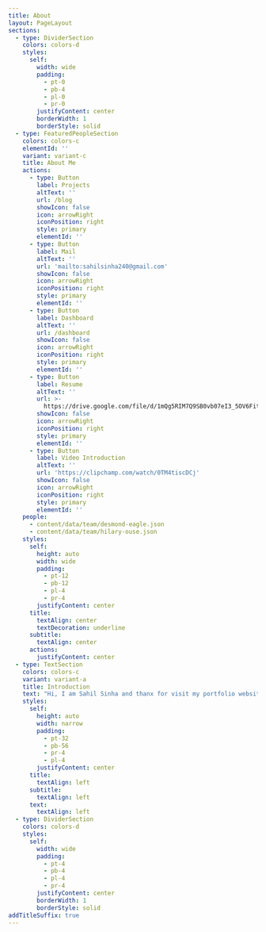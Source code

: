 ```yaml
---
title: About
layout: PageLayout
sections:
  - type: DividerSection
    colors: colors-d
    styles:
      self:
        width: wide
        padding:
          - pt-0
          - pb-4
          - pl-0
          - pr-0
        justifyContent: center
        borderWidth: 1
        borderStyle: solid
  - type: FeaturedPeopleSection
    colors: colors-c
    elementId: ''
    variant: variant-c
    title: About Me
    actions:
      - type: Button
        label: Projects
        altText: ''
        url: /blog
        showIcon: false
        icon: arrowRight
        iconPosition: right
        style: primary
        elementId: ''
      - type: Button
        label: Mail
        altText: ''
        url: 'mailto:sahilsinha240@gmail.com'
        showIcon: false
        icon: arrowRight
        iconPosition: right
        style: primary
        elementId: ''
      - type: Button
        label: Dashboard
        altText: ''
        url: /dashboard
        showIcon: false
        icon: arrowRight
        iconPosition: right
        style: primary
        elementId: ''
      - type: Button
        label: Resume
        altText: ''
        url: >-
          https://drive.google.com/file/d/1mQg5RIM7Q9SB0vb07eI3_5OV6Fitm832/view?usp=share_link
        showIcon: false
        icon: arrowRight
        iconPosition: right
        style: primary
        elementId: ''
      - type: Button
        label: Video Introduction
        altText: ''
        url: 'https://clipchamp.com/watch/0TM4tiscDCj'
        showIcon: false
        icon: arrowRight
        iconPosition: right
        style: primary
        elementId: ''
    people:
      - content/data/team/desmond-eagle.json
      - content/data/team/hilary-ouse.json
    styles:
      self:
        height: auto
        width: wide
        padding:
          - pt-12
          - pb-12
          - pl-4
          - pr-4
        justifyContent: center
      title:
        textAlign: center
        textDecoration: underline
      subtitle:
        textAlign: center
      actions:
        justifyContent: center
  - type: TextSection
    colors: colors-c
    variant: variant-a
    title: Introduction
    text: "Hi, I am Sahil Sinha and thanx for visit my portfolio website.\n\nSo, I am from Gaya, Bihar, currently taking up Bachelor's Degree in Information Technology from Veltech University Chennai, waiting for my degree in 2023.\n\nApart from that, I am working as a Academic Writing Intern at the Paperpedia pvt. ltd. where I am honing my skills in related fields.  I am also working on data analysis tools such as PowerBl and Tableau.\n\nOther than that, I have a HackerRank certification in Basic Python & SQL. Apart from that, I have excellent communication skills and am always willing to adapt to new technologies and skills.\n\nI have also completed projects such as cryptocurrency price prediction and smart homes using iot with cloud computing where I am a researcher and implements Python and machine learning\_modules.\n\nMy other hobbies are writing, exploring nature and enjoying\_the\_moment.\n\n## Why Should You Hire Me?\n\nAs I have just started my career in data science, I don’t have many practical achievements to talk about. This gives me the liberty to explore my potential by giving my best to this organization. I am confident that I can make significant contributions to the team and help achieve the company’s goals.\n\nApart from this I have always been dedicated to my academics and data science projects, and I always complete them well in time. In college, I was appreciated for my dedication and hard work. I am confident that I can bring the same level of dedication and commitment to this organization. I am also willing to learn new things and explore my potential. I believe that I have the skills and abilities to be a successful data scientist.\nI am excited to start my career in data science, and I am confident that I will be a valuable asset to this organization. I am looking forward to working with you and contributing to the success of the company. Thank you for your time and\_consideration.\n\n## Strength\n\n*   I am a self-motivated well-desciplined and interactive person.\n\n<!---->\n\n*   Apart from that, I also have excellent communication skills and am always willing to adapt new technologies and skills.\n    Other that than I have done several projects in machine learning, deep learning and artificial intelligence.\n\n*   As a data science professional, I can always work in statistics and analytics. Apart from that, I am good at data storytelling and critical\_thinking.\n\n## Weakness\n\n*   Sometimes I hesitate to ask for help.\n\n<!---->\n\n*   I aways try to do things Perfectly which sometimes consumes\_a\_lot\_of\_time.\n\n### Technical Skills\n\n*   SQL\n\n*   Python\n\n*   HTML\n\n*   Analytics\n\n*   HTML\n\n### Tool Skill\n\n*   Numpy\n\n*   Pandas\n\n*   PowerBI\n\n*   Tableau\n\n*   Matplotlip\n\n### Soft Skill\n\n*   Team Work\n\n*   Adaptability\n\n*   Communication\n\n*   Critical Thinking\n\n*   Problem Solving\n\n#### Languages\n\n*   English(Fluent)\n\n*   Hindi(Native)\n\n*   French(Beginner)\n\n#### **INTERNSHIP**\n\n**Academic Writing Intern**\n\n```\nPaperpedia Pvt Ltd\nJan 2023- Present\n```\n\n#### **EDUCATION**\n\n**B.Tech, Information Technology**\n\n```\nVeltech University\n2019-2023\nGrade-8.07 (Till 6 Semester)\n\n \n```\n\n**Intermidiate**\n\n```\nSri Chaitanya\n2017-2019\nGrade-87.2%\n\n \n```\n\n**SSC**\n\n```\nDAV Public School\n2005-2017\nGrade-7.0\n```\n\n#### **Co Curriculam Activity**\n\n**French Language & Tourism**\n\n```\nIHM Bodhgaya\nAug 2022-Sept 2022\n```\n\n"
    styles:
      self:
        height: auto
        width: narrow
        padding:
          - pt-32
          - pb-56
          - pr-4
          - pl-4
        justifyContent: center
      title:
        textAlign: left
      subtitle:
        textAlign: left
      text:
        textAlign: left
  - type: DividerSection
    colors: colors-d
    styles:
      self:
        width: wide
        padding:
          - pt-4
          - pb-4
          - pl-4
          - pr-4
        justifyContent: center
        borderWidth: 1
        borderStyle: solid
addTitleSuffix: true
---
```

